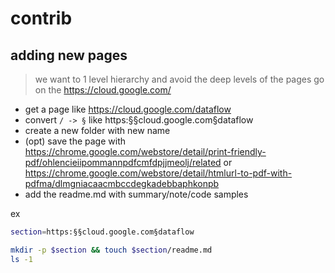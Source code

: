 # contrib

## adding new pages

> we want to 1 level hierarchy and avoid the deep levels of the pages
go on the https://cloud.google.com/
- get a page like https://cloud.google.com/dataflow
- convert `/ -> §` like https:§§cloud.google.com§dataflow
-  create a new folder with new name 
- (opt) save the page with https://chrome.google.com/webstore/detail/print-friendly-pdf/ohlencieiipommannpdfcmfdpjjmeolj/related or https://chrome.google.com/webstore/detail/htmlurl-to-pdf-with-pdfma/dlmgniacaacmbccdegkadebbaphkonpb 
- add the readme.md with summary/note/code samples

ex

```bash
section=https:§§cloud.google.com§dataflow

mkdir -p $section && touch $section/readme.md
ls -1
```